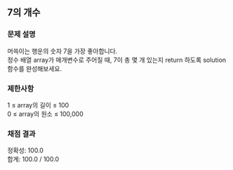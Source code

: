 ## 7의 개수

### 문제 설명

머쓱이는 행운의 숫자 7을 가장 좋아합니다.  
정수 배열 array가 매개변수로 주어질 때, 7이 총 몇 개 있는지 return 하도록 solution 함수를 완성해보세요.

### 제한사항
1 ≤ array의 길이 ≤ 100  
0 ≤ array의 원소 ≤ 100,000  

### 채점 결과

정확성: 100.0 <br>
합계: 100.0 / 100.0
